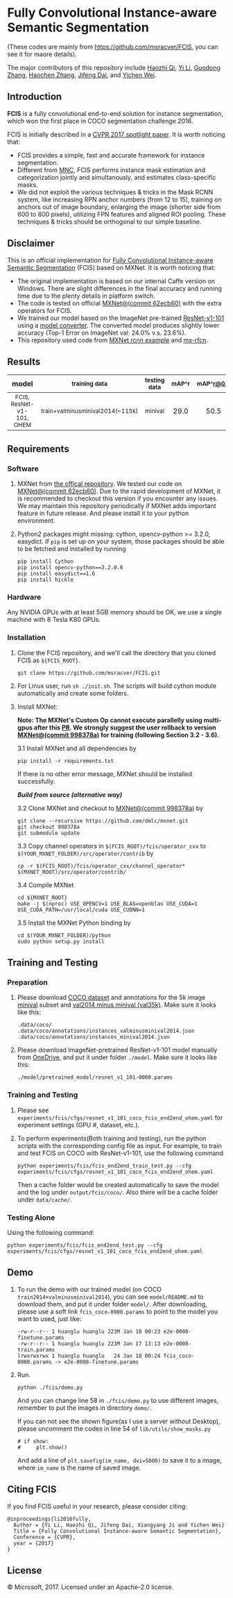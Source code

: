 # Fully Convolutional Instance-aware Semantic Segmentation

(These codes are mainly from https://github.com/msracver/FCIS, you can see it for maore details).

The major contributors of this repository include [Haozhi Qi](https://github.com/Oh233), [Yi Li](https://github.com/liyi14), [Guodong Zhang](https://github.com/gd-zhang), [Haochen Zhang](https://github.com/Braininvat), [Jifeng Dai](https://github.com/daijifeng001), and [Yichen Wei](https://github.com/YichenWei).

## Introduction

**FCIS** is a fully convolutional end-to-end solution for instance segmentation, which won the first place in COCO segmentation challenge 2016. 

FCIS is initially described in a [CVPR 2017 spotlight paper](https://arxiv.org/abs/1611.07709). It is worth noticing that:
* FCIS provides a simple, fast and accurate framework for instance segmentation.
* Different from [MNC](https://github.com/daijifeng001/MNC), FCIS performs instance mask estimation and categorization jointly and simultanously, and estimates class-specific masks.
* We did not exploit the various techniques & tricks in the Mask RCNN system, like increasing RPN anchor numbers (from 12 to 15), training on anchors out of image boundary, enlarging the image (shorter side from 600 to 800 pixels), utilizing FPN features and aligned ROI pooling. These techniques & tricks should be orthogonal to our simple baseline.


## Disclaimer

This is an official implementation for [Fully Convolutional Instance-aware Semantic Segmentation](https://arxiv.org/abs/1611.07709) (FCIS) based on MXNet. It is worth noticing that:

  * The original implementation is based on our internal Caffe version on Windows. There are slight differences in the final accuracy and running time due to the plenty details in platform switch.
  * The code is tested on official [MXNet@(commit 62ecb60)](https://github.com/dmlc/mxnet/tree/62ecb60) with the extra operators for FCIS.
  * We trained our model based on the ImageNet pre-trained [ResNet-v1-101](https://github.com/KaimingHe/deep-residual-networks) using a [model converter](https://github.com/dmlc/mxnet/tree/430ea7bfbbda67d993996d81c7fd44d3a20ef846/tools/caffe_converter). The converted model produces slightly lower accuracy (Top-1 Error on ImageNet val: 24.0% v.s. 23.6%).
  * This repository used code from [MXNet rcnn example](https://github.com/dmlc/mxnet/tree/master/example/rcnn) and [mx-rfcn](https://github.com/giorking/mx-rfcn).


## Results

|model | <sub>training data</sub> | <sub>testing data</sub>  | <sub>mAP^r</sub>  | <sub>mAP^r@0.5</sub> | <sub>mAP^r@0.75</sub>| <sub>mAP^r@S</sub> | <sub>mAP^r@M</sub> | <sub>mAP^r@L</sub> |
|:---------------------------------:|:---------------:|:---------------:|:------:|:---------:|:---------:|:-------:|:-------:|:-------:|
| <sub>FCIS, ResNet-v1-101, OHEM </sub> | <sub>train+valminusminival2014(~115k)</sub> | <sub>minival</sub> | 29.0 | 50.5 | 29.6 | 7.2 | 31.5 | 51.0 |

## Requirements 

### Software

1. MXNet from [the offical repository](https://github.com/dmlc/mxnet). We tested our code on [MXNet@(commit 62ecb60)](https://github.com/dmlc/mxnet/tree/62ecb60). Due to the rapid development of MXNet, it is recommended to checkout this version if you encounter any issues. We may maintain this repository periodically if MXNet adds important feature in future release. And please install it to your python environment.

2. Python2 packages might missing: cython, opencv-python >= 3.2.0, easydict. If `pip` is set up on your system, those packages should be able to be fetched and installed by running
	```
	pip install Cython
	pip install opencv-python==3.2.0.6
	pip install easydict==1.6
	pip install hickle
	```

### Hardware

Any NVIDIA GPUs with at least 5GB memory should be OK, we use a single machine with 8 Tesla K80 GPUs.

### Installation

1. Clone the FCIS repository, and we'll call the directory that you cloned FCIS as `${FCIS_ROOT}`.
	```
	git clone https://github.com/msracver/FCIS.git
	```

2. For Linux user, run `sh ./init.sh`. The scripts will build cython module automatically and create some folders.

3. Install MXNet:
	
	**Note: The MXNet's Custom Op cannot execute parallelly using multi-gpus after this [PR](https://github.com/apache/incubator-mxnet/pull/6928). We strongly suggest the user rollback to version [MXNet@(commit 998378a)](https://github.com/dmlc/mxnet/tree/998378a) for training (following Section 3.2 - 3.6).**

	3.1 Install MXNet and all dependencies by 
	```
	pip install -r requirements.txt
	```
	If there is no other error message, MXNet should be installed successfully. 
	
	***Build from source (alternative way)***

	3.2 Clone MXNet and checkout to [MXNet@(commit 998378a)](https://github.com/dmlc/mxnet/tree/998378a) by
	```
	git clone --recursive https://github.com/dmlc/mxnet.git
	git checkout 998378a
	git submodule update
	```
	3.3 Copy channel operators in `$(FCIS_ROOT)/fcis/operator_cxx` to `$(YOUR_MXNET_FOLDER)/src/operator/contrib` by
	```
	cp -r $(FCIS_ROOT)/fcis/operator_cxx/channel_operator* $(MXNET_ROOT)/src/operator/contrib/
    ```
	3.4 Compile MXNet
	```
	cd ${MXNET_ROOT}
	make -j $(nproc) USE_OPENCV=1 USE_BLAS=openblas USE_CUDA=1 USE_CUDA_PATH=/usr/local/cuda USE_CUDNN=1
	```
	3.5 Install the MXNet Python binding by
	
	```
	cd $(YOUR_MXNET_FOLDER)/python
	sudo python setup.py install
	```

## Training and Testing

### Preparation 

1. Please download [COCO dataset](http://mscoco.org/dataset/#download) and annotations for the 5k image [minival](https://dl.dropboxusercontent.com/s/o43o90bna78omob/instances_minival2014.json.zip?dl=0) subset and [val2014 minus minival (val35k)](https://dl.dropboxusercontent.com/s/s3tw5zcg7395368/instances_valminusminival2014.json.zip?dl=0). Make sure it looks like this:
	```
	.data/coco/
	.data/coco/annotations/instances_valminusminival2014.json
	.data/coco/annotations/instances_minival2014.json
	```

2. Please download ImageNet-pretrained ResNet-v1-101 model manually from [OneDrive](https://1drv.ms/u/s!Am-5JzdW2XHzhqMEtxf1Ciym8uZ8sg), and put it under folder `./model`. Make sure it looks like this:
	```
	./model/pretrained_model/resnet_v1_101-0000.params
	```

### Training and Testing

1. Please see `experiments/fcis/cfgs/resnet_v1_101_coco_fcis_end2end_ohem.yaml` for experiment settings (GPU #, dataset, etc.).

2. To perform experiments(Both training and testing), run the python scripts with the corresponding config file as input. For example, to train and test FCIS on COCO with ResNet-v1-101, use the following command

    ```
    python experiments/fcis/fcis_end2end_train_test.py --cfg experiments/fcis/cfgs/resnet_v1_101_coco_fcis_end2end_ohem.yaml
    ```
    
	Then a cache folder would be created automatically to save the model and the log under `output/fcis/coco/`. Also there will be a cache folder under `data/cache/`.

### Testing Alone

Using the following command:

```
python experiments/fcis/fcis_end2end_test.py --cfg experiments/fcis/cfgs/resnet_v1_101_coco_fcis_end2end_ohem.yaml
```

## Demo

1. To run the demo with our trained model (on COCO `train2014+valminusminival2014`), you can see `model/README.md` to download them, and put it under folder `model/`. After downloading, please use a soft link `fcis_coco-0000.params` to point to the model you want to used, just like:

	```
	-rw-r--r-- 1 huanglu huanglu 223M Jan 18 00:23 e2e-0008-finetune.params
	-rw-r--r-- 1 huanglu huanglu 223M Jan 17 13:13 e2e-0008-train.params
	lrwxrwxrwx 1 huanglu huanglu   24 Jan 18 00:24 fcis_coco-0000.params -> e2e-0008-finetune.params
	```

2. Run.
	```
	python ./fcis/demo.py
	```
	And you can change line 58 in `./fcis/demo.py` to use different images, remember to put the images in directory `demo/`.

	If you can not see the shown figure(as I use a server without Desktop), please uncomment the codes in line 54 of `lib/utils/show_masks.py`

	```
	# if show:
    #     plt.show()
	```

	And add a line of `plt.savefig(im_name, dvi=5000)` to save it to a image, where `im_name` is the name of saved image.

## Citing FCIS

If you find FCIS useful in your research, please consider citing:
```
@inproceedings{li2016fully,
  Author = {Yi Li, Haozhi Qi, Jifeng Dai, Xiangyang Ji and Yichen Wei}
  Title = {Fully Convolutional Instance-aware Semantic Segmentation},
  Conference = {CVPR},
  year = {2017}
}
```


## License

© Microsoft, 2017. Licensed under an Apache-2.0 license.